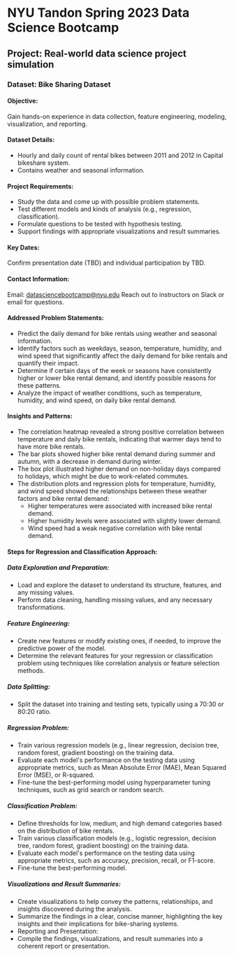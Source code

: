 # NYU Tandon Spring 2023 Data Science Bootcamp

## Project: Real-world data science project simulation

### Dataset: Bike Sharing Dataset

#### Objective:

Gain hands-on experience in data collection, feature engineering, modeling, visualization, and reporting.

#### Dataset Details:

- Hourly and daily count of rental bikes between 2011 and 2012 in Capital bikeshare system.
- Contains weather and seasonal information.

#### Project Requirements:

- Study the data and come up with possible problem statements.
- Test different models and kinds of analysis (e.g., regression, classification).
- Formulate questions to be tested with hypothesis testing.
- Support findings with appropriate visualizations and result summaries.

#### Key Dates:

Confirm presentation date (TBD) and individual participation by TBD.

#### Contact Information:

Email: datasciencebootcamp@nyu.edu
Reach out to instructors on Slack or email for questions.

#### Addressed Problem Statements:

- Predict the daily demand for bike rentals using weather and seasonal information.
- Identify factors such as weekdays, season, temperature, humidity, and wind speed that significantly affect the daily demand for bike rentals and quantify their impact.
- Determine if certain days of the week or seasons have consistently higher or lower bike rental demand, and identify possible reasons for these patterns.
- Analyze the impact of weather conditions, such as temperature, humidity, and wind speed, on daily bike rental demand. 

#### Insights and Patterns:

- The correlation heatmap revealed a strong positive correlation between temperature and daily bike rentals, indicating that warmer days tend to have more bike rentals.
- The bar plots showed higher bike rental demand during summer and autumn, with a decrease in demand during winter.
- The box plot illustrated higher demand on non-holiday days compared to holidays, which might be due to work-related commutes.
- The distribution plots and regression plots for temperature, humidity, and wind speed showed the relationships between these weather factors and bike rental demand:
  - Higher temperatures were associated with increased bike rental demand.
  - Higher humidity levels were associated with slightly lower demand.
  - Wind speed had a weak negative correlation with bike rental demand.

#### Steps for Regression and Classification Approach:

##### Data Exploration and Preparation:

- Load and explore the dataset to understand its structure, features, and any missing values.
- Perform data cleaning, handling missing values, and any necessary transformations.

##### Feature Engineering:

- Create new features or modify existing ones, if needed, to improve the predictive power of the model.
- Determine the relevant features for your regression or classification problem using techniques like correlation analysis or feature selection methods.

##### Data Splitting:

- Split the dataset into training and testing sets, typically using a 70:30 or 80:20 ratio.

##### Regression Problem:

- Train various regression models (e.g., linear regression, decision tree, random forest, gradient boosting) on the training data.
- Evaluate each model's performance on the testing data using appropriate metrics, such as Mean Absolute Error (MAE), Mean Squared Error (MSE), or R-squared.
- Fine-tune the best-performing model using hyperparameter tuning techniques, such as grid search or random search.

##### Classification Problem:

- Define thresholds for low, medium, and high demand categories based on the distribution of bike rentals.
- Train various classification models (e.g., logistic regression, decision tree, random forest, gradient boosting) on the training data.
- Evaluate each model's performance on the testing data using appropriate metrics, such as accuracy, precision, recall, or F1-score.
- Fine-tune the best-performing model.

##### Visualizations and Result Summaries:
- Create visualizations to help convey the patterns, relationships, and insights discovered during the analysis.
- Summarize the findings in a clear, concise manner, highlighting the key insights and their implications for bike-sharing systems.
- Reporting and Presentation:
- Compile the findings, visualizations, and result summaries into a coherent report or presentation.
